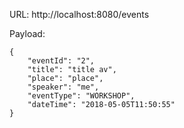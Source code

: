 URL: http://localhost:8080/events

Payload:
```
{
    "eventId": "2",
    "title": "title av",
    "place": "place",
    "speaker": "me",
    "eventType": "WORKSHOP",
    "dateTime": "2018-05-05T11:50:55"
}
```